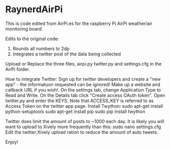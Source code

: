 RaynerdAirPi
============

This is code edited from AirPi.es for the raspberry Pi AirPi weather/air monitoring board.

Edits to the original code:
1. Rounds all numbers to 2dp
2. Integrates a twitter post of the data being collected

Upload or Replace the three files, airpi.py twitter.py and settings.cfg in the AirPi folder. 

How to integrate Twitter:
Sign up for twitter developers and create a "new app" - the informatuon requested can be ignored! Make up a website and callback URL if you wish!. On the settings tab, change Application Type to Read and Write. On the Details tab click "Create access OAuth token". Open twitter.py and enter the KEYS. Note that ACCESS_KEY is referred to as Access Token on the twitter app page. 
Install Twython: 
sudo apt-get install python-setuptools
sudo apt-get install pip
sudo pip install twython


Twitter does limit the amount of posts to ~1000 each day. It is likely you will want to upload to Xively more frequently than this:
sudo nano settings.cfg 
Edit the twitter:Xively upload ration to reduce the amount of auto tweets.

Enjoy!
